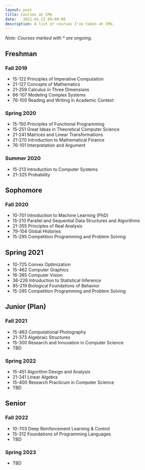 ```yaml
---
layout: post
title: Courses at CMU
date:   2021-01-12 09:00:00
description: A list of courses I've taken at CMU.
---
```

*Note: Courses marked with \* are ongoing.*

## Freshman
### Fall 2019
- 15-122 Principles of Imperative Computation
- 21-127 Concepts of Mathematics
- 21-259 Calculus in Three Dimensions
- 66-107 Modeling Complex Systems
- 76-100 Reading and Writing in Academic Context

### Spring 2020
- 15-150 Principles of Functional Programming
- 15-251 Great Ideas in Theoretical Computer Science
- 21-241 Matrices and Linear Transformations
- 21-270 Introduction to Mathematical Finance
- 76-101 Interpretation and Argument

### Summer 2020
- 15-213 Introduction to Computer Systems
- 21-325 Probability

## Sophomore
### Fall 2020
- 10-701 Introduction to Machine Learning (PhD)
- 15-210 Parallel and Sequential Data Structures and Algorithms
- 21-355 Principles of Real Analysis
- 79-104 Global Histories
- 15-295 Competition Programming and Problem Solving

## Spring 2021
- 10-725 Convex Optimization
- 15-462 Computer Graphics
- 16-385 Computer Vision
- 36-226 Introduction to Statistical Inference
- 85-219 Biological Foundations of Behavior
- 15-295 Competition Programming and Problem Solving

## Junior (Plan)
### Fall 2021
- 15-463 Computational Photography
- 21-373 Algebraic Structures
- 15-300 Research and Innovation in Computer Science
- TBD

### Spring 2022
- 15-451 Algorithm Design and Analysis
- 21-341 Linear Algebra
- 15-400 Research Practicum in Computer Science
- TBD

## Senior
### Fall 2022
- 10-703 Deep Reinforcement Learning & Control
- 15-312 Foundations of Programming Languages
- TBD

### Spring 2023
- TBD

